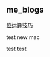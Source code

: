 ## me_blogs


[位运算技巧](https://graphics.stanford.edu/~seander/bithacks.html#BitReverseObvious)

test new mac

test test

